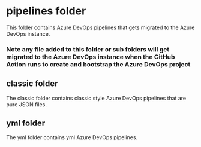 # pipelines folder
This folder contains Azure DevOps pipelines that gets migrated to the Azure DevOps instance.

### Note any file added to this folder or sub folders will get migrated to the Azure DevOps instance when the GitHub Action runs to create and bootstrap the Azure DevOps project

## classic folder
The classic folder contains classic style Azure DevOps pipelines that are pure JSON files.

## yml folder
The yml folder contains yml Azure DevOps pipelines.

